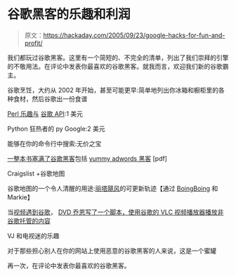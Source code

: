 # 谷歌黑客的乐趣和利润

> 原文：<https://hackaday.com/2005/09/23/google-hacks-for-fun-and-profit/>

我们都玩过谷歌黑客。这里有一个简短的、不完全的清单，列出了我们崇拜的引擎的不敬用法。在评论中发表你最喜欢的谷歌黑客。就我而言，欢迎我们新的谷歌霸主。

谷歌烹饪，大约从 2002 年开始，甚至可能更早:简单地列出你冰箱和橱柜里的各种食材，然后谷歌出一份食谱

[Perl 乐趣与](http://sourceforge.net/projects/google-hack) [谷歌 API](http://www.google.com/apis/):1 美元

Python 狂热者的 py Google:2 美元

能够在你的命令行中搜索:无价之宝

[一整本书塞满了谷歌黑客](http://www.oreilly.com/catalog/googlehks2/chapter/)包括 [yummy adwords 黑客](http://www.oreilly.com/catalog/googlehks2/chapter/hack84.pdf) [pdf]

Craigslist +谷歌地图

谷歌地图的一个令人清醒的用途:[丽塔飓风](http://flhurricane.com/googlemap.php?2005s18#)的可更新轨迹【通过 [BoingBoing](http://www.boingboing.net/2005/09/22/rita_bloggage_podcas.html) 和 Markie】

当[视频遇到谷歌](http://video.google.com/)， [DVD 乔恩写了一个脚本，使用谷歌的 VLC 视频播放器播放非谷歌托管的内容](http://nanocrew.net/2005/06/28/google-video-viewer/)

VJ 和电视迷的乐趣

对于那些担心别人在你的网站上使用恶意的谷歌黑客的人来说，这是一个蜜罐

再一次，在评论中发表你最喜欢的谷歌黑客。